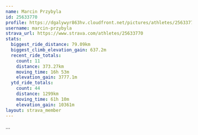 ```yaml
---
name: Marcin Przybyla
id: 25633770
profile: https://dgalywyr863hv.cloudfront.net/pictures/athletes/25633770/12947173/2/large.jpg
username: marcin-przybyla
strava_url: https://www.strava.com/athletes/25633770
stats:
  biggest_ride_distance: 79.09km
  biggest_climb_elevation_gain: 637.2m
  recent_ride_totals:
    count: 11
    distance: 373.27km
    moving_time: 16h 53m
    elevation_gain: 3777.1m
  ytd_ride_totals:
    count: 44
    distance: 1299km
    moving_time: 61h 10m
    elevation_gain: 10361m
layout: strava_member
--- 
```

...

